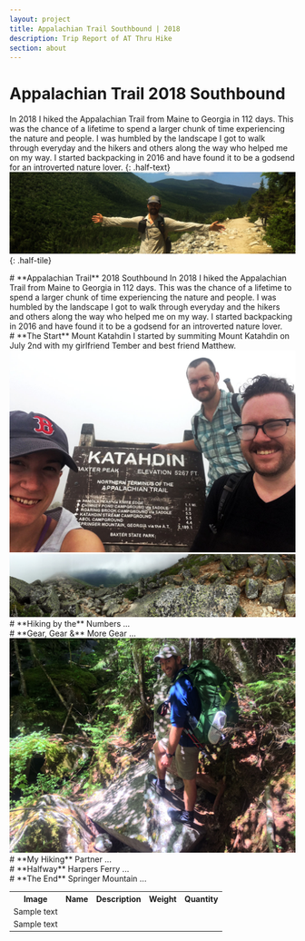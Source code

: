```yaml
---
layout: project
title: Appalachian Trail Southbound | 2018
description: Trip Report of AT Thru Hike
section: about
---
```



<div class="full-tile">
<script src="https://lighterpack.com/e/5w5pe8"></script><div id="5w5pe8"></div>
</div>


# **Appalachian Trail** 2018 Southbound
In 2018 I hiked the Appalachian Trail from Maine to Georgia in 112 days. This was the chance of a lifetime to spend a larger chunk of time experiencing the nature and people. I was humbled by the landscape I got to walk through everyday and the hikers and others along the way who helped me on my way. I started backpacking in 2016 and have found it to be a godsend for an introverted nature lover.
{: .half-text}
![](header-1.jpg){: .half-tile}




<div class="hero" markdown="1">
# **Appalachian Trail** 2018 Southbound
In 2018 I hiked the Appalachian Trail from Maine to Georgia in 112 days. This was the chance of a lifetime to spend a larger chunk of time experiencing the nature and people. I was humbled by the landscape I got to walk through everyday and the hikers and others along the way who helped me on my way. I started backpacking in 2016 and have found it to be a godsend for an introverted nature lover.
</div>



<div class="half-text" markdown="1">
# **The Start** Mount Katahdin
I started by summiting Mount Katahdin on July 2nd with my girlfriend Tember and best friend Matthew.
</div>

<div class="half-tile"><a class="max" rel="group" href="katahdin-1.jpg" ><img src="katahdin-1.jpg" alt=" "/></a></div>

<div class="full-tile"><a class="max" rel="group" href="katahdin-2.jpg" ><img src="katahdin-2.jpg" alt=" "/></a></div>

<div class="half-text" markdown="1">
# **Hiking by the** Numbers
...
</div>

<div class="half-text" markdown="1">
# **Gear, Gear &** More Gear
...
</div>

<div class="half-tile"><a class="max" rel="group" href="cole-1.jpg" ><img src="cole-1.jpg" alt=" "/></a></div>
<div class="half-text" markdown="1">
# **My Hiking** Partner
...
</div>

<div class="half-text" markdown="1">
# **Halfway** Harpers Ferry
...
</div>

<div class="half-text" markdown="1">
# **The End** Springer Mountain
...
</div>

<table>
  <tr>
    <th>Image</th>
    <th>Name</th>
    <th>Description</th>
    <th>Weight</th>
    <th>Quantity</th>
  </tr>
  <tr>
    <td>Sample text</td>
    <td><i class="fa fa-remove"></i></td>
    <td><i class="fa fa-check"></i></td>
  </tr>
  <tr>
    <td>Sample text</td>
    <td><i class="fa fa-check"></i></td>
    <td><i class="fa fa-check"></i></td>
  </tr>
</table>
